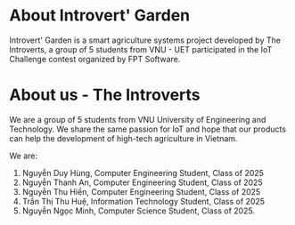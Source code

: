 # About Introvert' Garden
Introvert' Garden is a smart agriculture systems project developed by The Introverts, a group of 5 students from VNU - UET participated in the IoT Challenge contest organized by FPT Software.
  
# About us - The Introverts
We are a group of 5 students from VNU University of Engineering and Technology. We share the same passion for IoT and hope that our products can help the development of high-tech agriculture in Vietnam.

We are:
1. Nguyễn Duy Hùng, Computer Engineering Student, Class of 2025
2. Nguyễn Thanh An, Computer Engineering Student, Class of 2025
3. Nguyễn Thu Hiền, Computer Engineering Student, Class of 2025
4. Trần Thị Thu Huệ, Information Technology Student, Class of 2025
5. Nguyễn Ngọc Minh, Computer Science Student, Class of 2025.
